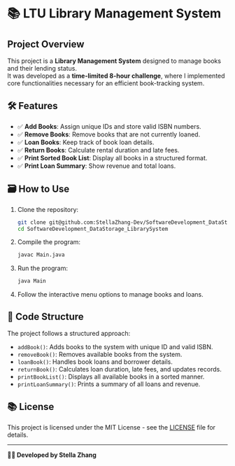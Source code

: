 # 📚 LTU Library Management System

## **Project Overview**
This project is a **Library Management System** designed to manage books and their lending status.  
It was developed as a **time-limited 8-hour challenge**, where I implemented core functionalities necessary for an efficient book-tracking system.

## **🛠️ Features**
- ✅ **Add Books**: Assign unique IDs and store valid ISBN numbers.
- ✅ **Remove Books**: Remove books that are not currently loaned.
- ✅ **Loan Books**: Keep track of book loan details.
- ✅ **Return Books**: Calculate rental duration and late fees.
- ✅ **Print Sorted Book List**: Display all books in a structured format.
- ✅ **Print Loan Summary**: Show revenue and total loans.

## **🗃️ How to Use**
1. Clone the repository:
   ```sh
   git clone git@github.com:StellaZhang-Dev/SoftwareDevelopment_DataStorage_LibrarySystem.git
   cd SoftwareDevelopment_DataStorage_LibrarySystem
   ```
2. Compile the program:
   ```sh
   javac Main.java
   ```
3. Run the program:
   ```sh
   java Main
   ```
4. Follow the interactive menu options to manage books and loans.

## **📌 Code Structure**
The project follows a structured approach:
- `addBook()`: Adds books to the system with unique ID and valid ISBN.
- `removeBook()`: Removes available books from the system.
- `loanBook()`: Handles book loans and borrower details.
- `returnBook()`: Calculates loan duration, late fees, and updates records.
- `printBookList()`: Displays all available books in a sorted manner.
- `printLoanSummary()`: Prints a summary of all loans and revenue.

## **📚 License**
This project is licensed under the MIT License - see the [LICENSE](LICENSE) file for details.

---
**👩‍💻 Developed by Stella Zhang**


